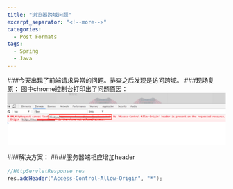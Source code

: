 ```yaml
---
title: "浏览器跨域问题"
excerpt_separator: "<!--more-->"
categories:
  - Post Formats
tags:
  - Spring
  - Java
---
```


###今天出现了前端请求异常的问题。排查之后发现是访问跨域。
###现场复原：
图中chrome控制台打印出了问题原因：
<img src="/assets/images/img-跨域-01.png">

###解决方案：
####服务器端相应增加header
```java
//HttpServletResponse res
res.addHeader("Access-Control-Allow-Origin", "*");
```

